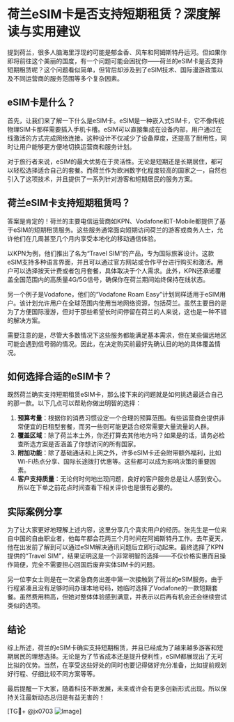 # 荷兰eSIM卡是否支持短期租赁？深度解读与实用建议

提到荷兰，很多人脑海里浮现的可能是郁金香、风车和阿姆斯特丹运河。但如果你即将前往这个美丽的国度，有一个问题可能会困扰你——荷兰的eSIM卡是否支持短期租赁呢？这个问题看似简单，但背后却涉及到了eSIM技术、国际漫游政策以及不同运营商的服务范围等多个复杂因素。

## eSIM卡是什么？

首先，让我们来了解一下什么是eSIM卡。eSIM是一种嵌入式SIM卡，它不像传统物理SIM卡那样需要插入手机卡槽。eSIM可以直接集成在设备内部，用户通过在线激活的方式完成网络连接。这种设计不仅减少了设备厚度，还提高了耐用性，同时让用户能够更方便地切换运营商和服务计划。

对于旅行者来说，eSIM的最大优势在于灵活性。无论是短期还是长期居住，都可以轻松选择适合自己的套餐。而荷兰作为欧洲数字化程度较高的国家之一，自然也引入了这项技术，并且提供了一系列针对游客和短期居民的服务方案。

## 荷兰eSIM卡支持短期租赁吗？

答案是肯定的！荷兰的主要电信运营商如KPN、Vodafone和T-Mobile都提供了基于eSIM的短期租赁服务。这些服务通常面向短期访问荷兰的游客或商务人士，允许他们在几周甚至几个月内享受本地化的移动通信体验。

以KPN为例，他们推出了名为“Travel SIM”的产品，专为国际旅客设计。这款eSIM支持多种语言界面，并且可以通过官方网站或合作平台进行购买和激活。用户可以选择按天计费或者包月套餐，具体取决于个人需求。此外，KPN还承诺覆盖全国范围内的高质量4G/5G信号，确保你在荷兰期间始终保持在线状态。

另一个例子是Vodafone，他们的“Vodafone Roam Easy”计划同样适用于eSIM用户。该计划允许用户在全球范围内使用当地网络资源，包括荷兰。虽然主要目的是为了方便国际漫游，但对于那些希望长时间停留在荷兰的人来说，这也是一种不错的解决方案。

需要注意的是，尽管大多数情况下这些服务都能满足基本需求，但在某些偏远地区可能会遇到信号弱的情况。因此，在决定购买前最好先确认目的地的具体覆盖情况。

## 如何选择合适的eSIM卡？

既然荷兰确实支持短期租赁eSIM卡，那么接下来的问题就是如何挑选最适合自己的那一款。以下几点可以帮助你做出明智的选择：

1. **预算考量**：根据你的消费习惯设定一个合理的预算范围。有些运营商会提供非常便宜的日租型套餐，而另一些则可能更适合经常需要大量流量的人群。
2. **覆盖区域**：除了荷兰本土外，你还打算去其他地方吗？如果是的话，请务必检查所选方案是否涵盖了你想访问的所有国家。
3. **附加功能**：除了基础通话和上网之外，许多eSIM卡还会附带额外福利，比如Wi-Fi热点分享、国际长途拨打优惠等。这些都可以成为影响决策的重要因素。
4. **客户支持质量**：无论何时何地出现问题，良好的客户服务总是让人感到安心。所以在下单之前花点时间查看下相关评价也是很有必要的。

## 实际案例分享

为了让大家更好地理解上述内容，这里分享几个真实用户的经历。张先生是一位来自中国的自由职业者，他每年都会花两三个月时间在阿姆斯特丹工作。去年夏天，他在出发前了解到可以通过eSIM解决通讯问题后立即行动起来。最终选择了KPN提供的“Travel SIM”，结果证明这是一个非常明智的选择——不仅价格实惠而且操作简便，完全不需要担心回国后废弃实体SIM卡的问题。

另一位李女士则是在一次紧急商务出差中第一次接触到了荷兰的eSIM服务。由于行程紧凑且没有足够时间办理本地号码，她临时选择了Vodafone的一款短期套餐。虽然费用稍高，但她对整体体验感到满意，并表示以后再有机会还会继续尝试类似的选项。

## 结论

综上所述，荷兰的eSIM卡确实支持短期租赁，并且已经成为了越来越多游客和短期居民的理想选择。无论是为了节省成本还是提升便利性，eSIM都展现出了无可比拟的优势。当然，在享受这些好处的同时也要记得做好充分准备，比如提前规划好行程、仔细比较不同方案等等。

最后提醒一下大家，随着科技不断发展，未来或许会有更多创新形式出现。所以保持关注最新动态总归是有益无害的！

[TG💪+ @jx0703 ![Image](https://github.com/user-attachments/assets/dbca1d08-cadb-493c-b0ec-ad6f7a83f270)]